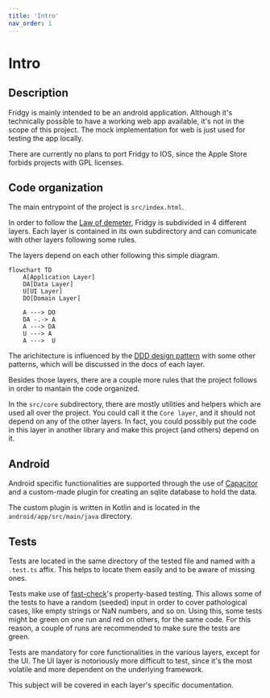 ```yaml
---
title: 'Intro'
nav_order: 1
---
```


# Intro

## Description

Fridgy is mainly intended to be an android application.
Although it's technically possible to have a working web app available, it's not in the scope of this project.
The mock implementation for web is just used for testing the app locally.

There are currently no plans to port Fridgy to IOS, since the Apple Store forbids projects with GPL licenses.

## Code organization

The main entrypoint of the project is `src/index.html`.

In order to follow the [Law of demeter](https://en.wikipedia.org/wiki/Law_of_Demeter), Fridgy is subdivided in 4 different layers.
Each layer is contained in its own subdirectory and can comunicate with other layers following some rules.

The layers depend on each other following this simple diagram.

```mermaid
flowchart TD
    A[Application Layer]
    DA[Data Layer]
    U[UI Layer]
    DO[Domain Layer]

    A ---> DO
    DA -.-> A
    A ---> DA
    U ---> A
    A --->  U
```

The arichitecture is influenced by the [DDD design pattern](https://en.wikipedia.org/wiki/Domain-driven_design) with some other patterns, which will be discussed in the docs of each layer.

Besides those layers, there are a couple more rules that the project follows in order to mantain the code organized.

In the `src/core` subdirectory, there are mostly utilities and helpers which are used all over the project.
You could call it the `Core layer`, and it should not depend on any of the other layers.
In fact, you could possibly put the code in this layer in another library and make this project (and others) depend on it.

## Android

Android specific functionalities are supported through the use of [Capacitor](https://capacitorjs.com/) and a custom-made plugin for creating an sqlite database to hold the data.

The custom plugin is written in Kotlin and is located in the `android/app/src/main/java` directory.

## Tests

Tests are located in the same directory of the tested file and named with a `.test.ts` affix.
This helps to locate them easily and to be aware of missing ones.

Tests make use of [fast-check](https://fast-check.dev/)'s property-based testing.
This allows some of the tests to have a random (seeded) input in order to cover pathological cases, like empty strings or NaN numbers, and so on.
Using this, some tests might be green on one run and red on others, for the same code.
For this reason, a couple of runs are recommended to make sure the tests are green.

Tests are mandatory for core functionalities in the various layers, except for the UI.
The UI layer is notoriously more difficult to test, since it's the most volatile and more dependent on the underlying framework.

This subject will be covered in each layer's specific documentation.
